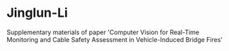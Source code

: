 # Jinglun-Li
Supplementary materials of paper 'Computer Vision for Real-Time Monitoring and Cable Safety Assessment in Vehicle-Induced Bridge Fires'
